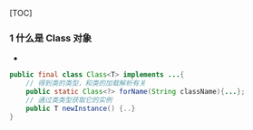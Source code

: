[TOC]

### 1 什么是 Class 对象

- 

```java
public final class Class<T> implements ...{
    // 得到类的类型，和类的加载解析有关
    public static Class<?> forName(String className){...};
    // 通过类类型获取它的实例
    public T newInstance() {..}
}
```
